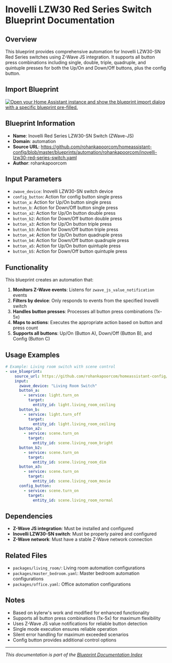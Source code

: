 # Inovelli LZW30 Red Series Switch Blueprint Documentation

## Overview
This blueprint provides comprehensive automation for Inovelli LZW30-SN Red Series switches using Z-Wave JS integration. It supports all button press combinations including single, double, triple, quadruple, and quintuple presses for both the Up/On and Down/Off buttons, plus the config button.

## Import Blueprint

[![Open your Home Assistant instance and show the blueprint import dialog with a specific blueprint pre-filled.](https://my.home-assistant.io/badges/blueprint_import.svg)](https://my.home-assistant.io/redirect/blueprint_import/?blueprint_url=https%3A//github.com/rohankapoorcom/homeassistant-config/blob/master/blueprints/automation/rohankapoorcom/inovelli-lzw30-red-series-switch.yaml)

## Blueprint Information
- **Name**: Inovelli Red Series LZW30-SN Switch (ZWave-JS)
- **Domain**: automation
- **Source URL**: https://github.com/rohankapoorcom/homeassistant-config/blob/master/blueprints/automation/rohankapoorcom/inovelli-lzw30-red-series-switch.yaml
- **Author**: rohankapoorcom

## Input Parameters
- `zwave_device`: Inovelli LZW30-SN switch device
- `config_button`: Action for config button single press
- `button_a`: Action for Up/On button single press
- `button_b`: Action for Down/Off button single press
- `button_a2`: Action for Up/On button double press
- `button_b2`: Action for Down/Off button double press
- `button_a3`: Action for Up/On button triple press
- `button_b3`: Action for Down/Off button triple press
- `button_a4`: Action for Up/On button quadruple press
- `button_b4`: Action for Down/Off button quadruple press
- `button_a5`: Action for Up/On button quintuple press
- `button_b5`: Action for Down/Off button quintuple press

## Functionality
This blueprint creates an automation that:

1. **Monitors Z-Wave events**: Listens for `zwave_js_value_notification` events
2. **Filters by device**: Only responds to events from the specified Inovelli switch
3. **Handles button presses**: Processes all button press combinations (1x-5x)
4. **Maps to actions**: Executes the appropriate action based on button and press count
5. **Supports all buttons**: Up/On (Button A), Down/Off (Button B), and Config (Button C)

## Usage Examples
```yaml
# Example: Living room switch with scene control
- use_blueprint:
    source_url: https://github.com/rohankapoorcom/homeassistant-config/blob/master/blueprints/automation/rohankapoorcom/inovelli-lzw30-red-series-switch.yaml
    input:
      zwave_device: "Living Room Switch"
      button_a:
        - service: light.turn_on
          target:
            entity_id: light.living_room_ceiling
      button_b:
        - service: light.turn_off
          target:
            entity_id: light.living_room_ceiling
      button_a2:
        - service: scene.turn_on
          target:
            entity_id: scene.living_room_bright
      button_b2:
        - service: scene.turn_on
          target:
            entity_id: scene.living_room_dim
      button_a3:
        - service: scene.turn_on
          target:
            entity_id: scene.living_room_movie
      config_button:
        - service: scene.turn_on
          target:
            entity_id: scene.living_room_normal
```

## Dependencies
- **Z-Wave JS integration**: Must be installed and configured
- **Inovelli LZW30-SN switch**: Must be properly paired and configured
- **Z-Wave network**: Must have a stable Z-Wave network connection

## Related Files
- `packages/living_room/`: Living room automation configurations
- `packages/master_bedroom.yaml`: Master bedroom automation configurations
- `packages/office.yaml`: Office automation configurations

## Notes
- Based on kylerw's work and modified for enhanced functionality
- Supports all button press combinations (1x-5x) for maximum flexibility
- Uses Z-Wave JS value notifications for reliable button detection
- Single mode execution ensures reliable operation
- Silent error handling for maximum exceeded scenarios
- Config button provides additional control options

---

*This documentation is part of the [Blueprint Documentation Index](../../../README.md)*
